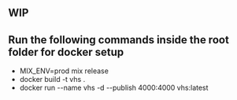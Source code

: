 ## WIP

## Run the following commands inside the root folder for docker setup
- MIX_ENV=prod mix release
- docker build -t vhs . 
- docker run --name vhs -d --publish 4000:4000 vhs:latest